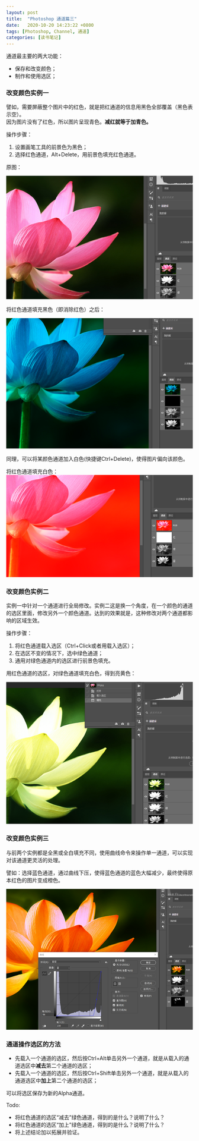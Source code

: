```yaml
---
layout: post
title:  "Photoshop 通道篇三"
date:   2020-10-20 14:23:22 +0800
tags: [Photoshop, Channel, 通道]
categories: [读书笔记]
---
```


通道最主要的两大功能：
- 保存和改变颜色；
- 制作和使用选区；

### 改变颜色实例一

譬如，需要屏蔽整个图片中的红色，就是把红通道的信息用黑色全部覆盖（黑色表示空）。   
因为图片没有了红色，所以图片呈现青色。**减红就等于加青色。**

操作步骤：
1. 设置画笔工具的前景色为黑色；
2. 选择红色通道，Alt+Delete，用前景色填充红色通道。

原图：  

![ps000](/assets/uploads/2020/10/ps000.png)

将红色通道填充黑色（即消除红色）之后：   

![ps001](/assets/uploads/2020/10/ps001.png)

同理，可以将某颜色通道加入白色(快捷键Ctrl+Delete)，使得图片偏向该颜色。


将红色通道填充白色：   
![ps002](/assets/uploads/2020/10/ps002.png)


### 改变颜色实例二

实例一中针对一个通道进行全局修改。实例二这是换一个角度，在一个颜色的通道的选区里面，修改另外一个颜色通道。达到的效果就是，这种修改对两个通道都影响的区域生效。

操作步骤：

1. 将红色通道载入选区（Ctrl+Click或者用载入选区）；
2. 在选区不变的情况下，选中绿色通道；
3. 通用对绿色通道内的选区进行前景色填充。

用红色通道的选区，对绿色通道填充白色，得到亮黄色：   

![ps003](/assets/uploads/2020/10/ps003.png)


### 改变颜色实例三

与前两个实例都是全黑或全白填充不同，使用曲线命令来操作单一通道，可以实现对该通道更灵活的处理。

譬如：选择蓝色通道，通过曲线下压，使得蓝色通道的蓝色大幅减少，最终使得原本红色的图片变成橙色。

![ps004](/assets/uploads/2020/10/ps004.png)

### 通道操作选区的方法

- 先载入一个通道的选区，然后按Ctrl+Alt单击另外一个通道，就是从载入的通道选区中**减去**第二个通道的选区；
- 先载入一个通道的选区，然后按Ctrl+Shift单击另外一个通道，就是从载入的通道选区中**加上**第二个通道的选区；

可以将选区保存为新的Alpha通道。

Todo: 
- 将红色通道的选区“减去”绿色通道，得到的是什么？说明了什么？
- 将红色通道的选区“加上”绿色通道，得到的是什么？说明了什么？
- 将上述结论加以拓展并验证。

